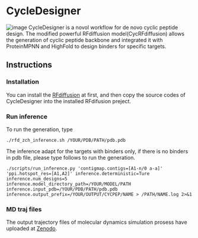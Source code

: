 # CycleDesigner
![image](https://github.com/user-attachments/assets/68a7e619-7e37-4f83-b780-7b80ebe14438)
CycleDesigner is a novol workflow for de novo cyclic peptide design. The modified powerful RFdiffusion model(CycRFdiffusion) allows the generation of cyclic peptide backbone and integrated it with ProteinMPNN and HighFold to design binders for specific targets. 

## Instructions
### Installation
You can install the [RFdiffusion](https://github.com/RosettaCommons/RFdiffusion) at first, and then copy the source codes of CycleDesigner into the installed RFdifusion preject.
### Run inference
To run the generation, type
```
./rfd_zch_inference.sh /YOUR/PDB/PATH/pdb.pdb
```
The inference adapt for the targets with binders only, if there is no binders in pdb file, please type follows to run the generation.
```
./scripts/run_inference.py 'contigmap.contigs=[A1-n/0 a-a]' 'ppi.hotspot_res=[A1,A2]' inference.deterministic=Ture inference.num_designs=5 inference.model_directory_path=/YOUR/MODEL/PATH inference.input_pdb=/YOUR/PDB/PATH/pdb.pdb inference.output_prefix=/YOUR/OUTPUT/CYCPEP/NAME > /PATH/NAME.log 2>&1
```
### MD traj files
The output trajectory files of molecular dynamics simulation prosess have uploaded at [Zenodo](https://zenodo.org/records/14955049).
